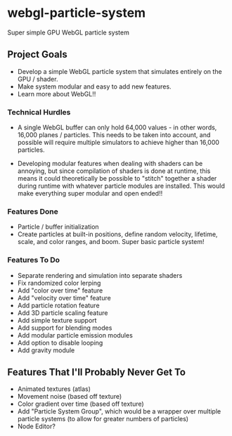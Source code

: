 # webgl-particle-system
Super simple GPU WebGL particle system

## Project Goals
* Develop a simple WebGL particle system that simulates entirely on the GPU / shader.
* Make system modular and easy to add new features.
* Learn more about WebGL!!

### Technical Hurdles
* A single WebGL buffer can only hold 64,000 values - in other words, 16,000 planes / particles. This needs to be taken into account, and possible will require multiple simulators to achieve higher than 16,000 particles.

* Developing modular features when dealing with shaders can be annoying, but since compilation of shaders is done at runtime, this means it could theoretically be possible to "stitch" together a shader during runtime with whatever particle modules are installed. This would make everything super modular and open ended!! 

### Features Done
* Particle / buffer initialization 
* Create particles at built-in positions, define random velocity, lifetime, scale, and color ranges, and boom. Super basic particle system!

### Features To Do
* Separate rendering and simulation into separate shaders
* Fix randomized color lerping
* Add "color over time" feature
* Add "velocity over time" feature
* Add particle rotation feature
* Add 3D particle scaling feature
* Add simple texture support
* Add support for blending modes
* Add modular particle emission modules
* Add option to disable looping
* Add gravity module

## Features That I'll Probably Never Get To
* Animated textures (atlas)
* Movement noise (based off texture)
* Color gradient over time (based off texture)
* Add "Particle System Group", which would be a wrapper over multiple particle systems (to allow for greater numbers of particles)
* Node Editor?
